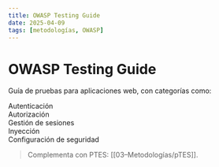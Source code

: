 ```yaml
---
title: OWASP Testing Guide
date: 2025-04-09
tags: [metodologías, OWASP]
---
```


# OWASP Testing Guide

Guía de pruebas para aplicaciones web, con categorías como:

Autenticación  
Autorización  
Gestión de sesiones  
Inyección  
Configuración de seguridad

> Complementa con PTES: [[03–Metodologías/pTES]].